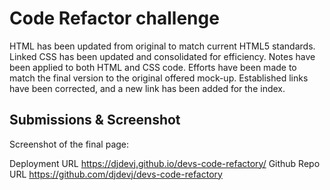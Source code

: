 # Code Refactor challenge

HTML has been updated from original to match current HTML5 standards.
Linked CSS has been updated and consolidated for efficiency.
Notes have been applied to both HTML and CSS code.
Efforts have been made to match the final version to the original offered mock-up.
Established links have been corrected, and a new link has been added for the index.

## Submissions & Screenshot
Screenshot of the final page:

Deployment URL https://djdevj.github.io/devs-code-refactory/ Github Repo URL https://github.com/djdevj/devs-code-refactory


